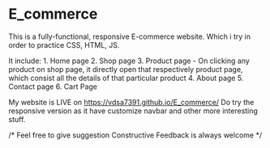 # E_commerce

This is a fully-functional, responsive E-commerce website.
Which i try in order to practice CSS, HTML, JS.

It include:
    1. Home page
    2. Shop page
    3. Product page - On clicking any product on shop page, it directly open that respectively product page, which consist all the details of that particular product
    4. About page
    5. Contact page
    6. Cart Page

My website is LIVE on https://vdsa7391.github.io/E_commerce/
Do try the responsive version as it have customize navbar and other more interesting stuff.



/*  Feel free to give suggestion
    Constructive Feedback is always welcome */
